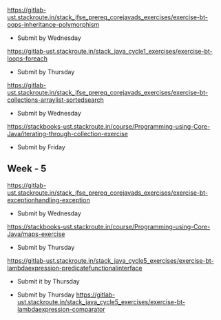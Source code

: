 https://gitlab-ust.stackroute.in/stack_jfse_prereq_corejavads_exercises/exercise-bt-oops-inheritance-polymorphism

* Submit by Wednesday

https://gitlab-ust.stackroute.in/stack_java_cycle1_exercises/exercise-bt-loops-foreach

* Submit by Thursday 


https://gitlab-ust.stackroute.in/stack_jfse_prereq_corejavads_exercises/exercise-bt-collections-arraylist-sortedsearch

* Submit by Wednesday


https://stackbooks-ust.stackroute.in/course/Programming-using-Core-Java/iterating-through-collection-exercise

* Submit by Friday


Week - 5
---------

https://gitlab-ust.stackroute.in/stack_jfse_prereq_corejavads_exercises/exercise-bt-exceptionhandling-exception

* Submit by Wednesday


https://stackbooks-ust.stackroute.in/course/Programming-using-Core-Java/maps-exercise

* Submit by Thursday

https://gitlab-ust.stackroute.in/stack_java_cycle5_exercises/exercise-bt-lambdaexpression-predicatefunctionalinterface

* Submit it by Thursday

* Submit by Thursday
https://gitlab-ust.stackroute.in/stack_java_cycle5_exercises/exercise-bt-lambdaexpression-comparator






